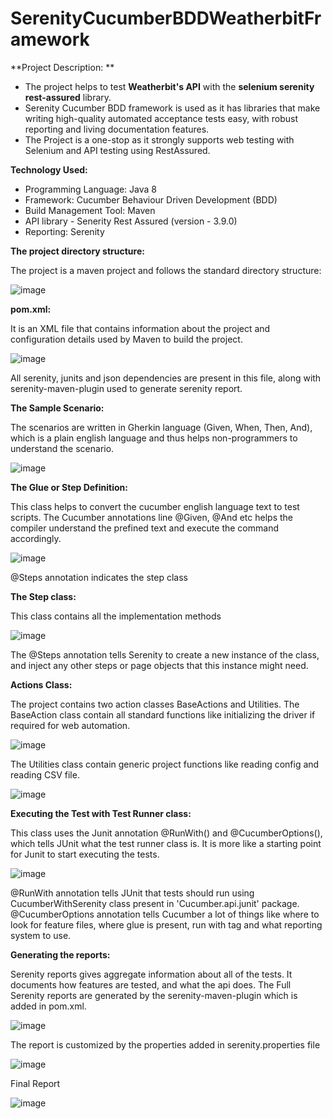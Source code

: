 # SerenityCucumberBDDWeatherbitFramework

**Project Description: **
* The project helps to test **Weatherbit's API** with the **selenium serenity rest-assured** library.
* Serenity Cucumber BDD framework is used as it has libraries that make writing high-quality automated acceptance tests easy, with robust reporting and living  documentation features.
* The Project is a one-stop as it strongly supports web testing with Selenium and API testing using RestAssured.

**Technology Used:**
* Programming Language: Java 8
* Framework: Cucumber Behaviour Driven Development (BDD)
* Build Management Tool: Maven 
* API library - Senerity Rest Assured (version - 3.9.0)
* Reporting: Serenity

**The project directory structure:**

The project is a maven project and follows the standard directory structure:

![image](https://github.com/nsarode09/SerenityCucumberBDDWeatherbitFramework/assets/139661841/e4e25805-050b-4417-991c-8226080acf68)

**pom.xml:**

It is an XML file that contains information about the project and configuration details used by Maven to build the project.

![image](https://github.com/nsarode09/SerenityCucumberBDDWeatherbitFramework/assets/139661841/f1f7d9ae-fca6-45c4-b45c-98fc809e78ae)

All serenity, junits and json dependencies are present in this file, along with serenity-maven-plugin used to generate serenity report.

**The Sample Scenario:**

The scenarios are written in Gherkin language (Given, When, Then, And), which is a plain english language and thus helps non-programmers to understand the scenario.

![image](https://github.com/nsarode09/SerenityCucumberBDDWeatherbitFramework/assets/139661841/1ccc43ae-1de5-40e6-98e8-cf1dc5b93eb4)


**The Glue or Step Definition:**

This class helps to convert the cucumber english language text to test scripts. The Cucumber annotations line @Given, @And etc helps the compiler understand the prefined text and execute the command accordingly.

![image](https://github.com/nsarode09/SerenityCucumberBDDWeatherbitFramework/assets/139661841/d0c980af-3d53-4844-b872-a24c70519b2b)

@Steps annotation indicates the step class

**The Step class:**

This class contains all the implementation methods

![image](https://github.com/nsarode09/SerenityCucumberBDDWeatherbitFramework/assets/139661841/7d457ea3-2ebb-4c94-9e19-e5bb6419e66b)

The @Steps annotation tells Serenity to create a new instance of the class, and inject any other steps or page objects that this instance might need.

**Actions Class:**

The project contains two action classes BaseActions and Utilities.
The BaseAction class contain all standard functions like initializing the driver if required for web automation.

![image](https://github.com/nsarode09/SerenityCucumberBDDWeatherbitFramework/assets/139661841/43e1590a-8639-4459-8498-a5a0467935e8)

The Utilities class contain generic project functions like reading config and reading CSV file.

![image](https://github.com/nsarode09/SerenityCucumberBDDWeatherbitFramework/assets/139661841/5114c3d5-b6bc-47c5-9c1b-68382046611d)

**Executing the Test with Test Runner class:**

This class uses the Junit annotation @RunWith() and @CucumberOptions(), which tells JUnit what the test runner class is. It is more like a starting point for Junit to start executing the tests.

![image](https://github.com/nsarode09/SerenityCucumberBDDWeatherbitFramework/assets/139661841/54deeda6-7023-4bab-9d15-44e9baa9d6cd)

@RunWith annotation tells JUnit that tests should run using CucumberWithSerenity class present in 'Cucumber.api.junit' package.
@CucumberOptions annotation tells Cucumber a lot of things like where to look for feature files, where glue is present, run with tag and what reporting system to use.

**Generating the reports:**

Serenity reports gives aggregate information about all of the tests. It documents how features are tested, and what the api does.
The Full Serenity reports are generated by the serenity-maven-plugin which is added in pom.xml.

![image](https://github.com/nsarode09/SerenityCucumberBDDWeatherbitFramework/assets/139661841/a361daae-ac63-45b7-8b6e-0d7f885e0b28)

The report is customized by the properties added in serenity.properties file

![image](https://github.com/nsarode09/SerenityCucumberBDDWeatherbitFramework/assets/139661841/d398c902-bc03-4efe-a3f5-fb466dd4b06d)

Final Report

![image](https://github.com/nsarode09/SerenityCucumberBDDWeatherbitFramework/assets/139661841/0b29808a-78e2-4ad7-80a5-b8d37665ce61)

